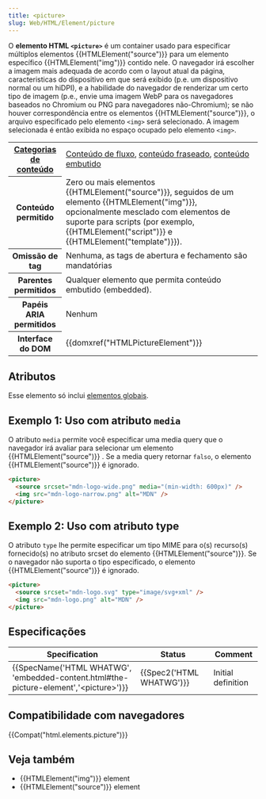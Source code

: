 ```yaml
---
title: <picture>
slug: Web/HTML/Element/picture
---
```


O **elemento HTML `<picture>`** é um container usado para especificar múltiplos elementos {{HTMLElement("source")}} para um elemento específico {{HTMLElement("img")}} contido nele. O navegador irá escolher a imagem mais adequada de acordo com o layout atual da página, caracteristicas do dispositivo em que será exibido (p.e. um dispositivo normal ou um hiDPI), e a habilidade do navegador de renderizar um certo tipo de imagem (p.e., envie uma imagem WebP para os navegadores baseados no Chromium ou PNG para navegadores não-Chromium); se não houver correspondência entre os elementos {{HTMLElement("source")}}, o arquivo especificado pelo elemento `<img>` será selecionado. A imagem selecionada é então exibida no espaço ocupado pelo elemento `<img>`.

<table class="properties">
  <tbody>
    <tr>
      <th scope="row">
        <a href="/pt-BR/docs/Web/Guide/HTML/Categorias_de_conteudo"
          >Categorias de conteúdo</a
        >
      </th>
      <td>
        <a
          href="/pt-BR/docs/Web/Guide/HTML/Categorias_de_conteudo#Conteúdo_de_fluxo"
          >Conteúdo de fluxo</a
        >,
        <a
          href="/pt-BR/docs/Web/Guide/HTML/Categorias_de_conteudo#Conteúdo_fraseado"
          >conteúdo fraseado</a
        >,
        <a
          href="/pt-BR/docs/Web/Guide/HTML/Categorias_de_conteudo#Conteúdo_embutido"
          >conteúdo embutido</a
        >
      </td>
    </tr>
    <tr>
      <th scope="row">Conteúdo permitido</th>
      <td>
        Zero ou mais elementos {{HTMLElement("source")}}, seguidos de um
        elemento {{HTMLElement("img")}}, opcionalmente mesclado com
        elementos de suporte para scripts (por exemplo,
        {{HTMLElement("script")}} e
        {{HTMLElement("template")}}).
      </td>
    </tr>
    <tr>
      <th scope="row">Omissão de tag</th>
      <td>Nenhuma, as tags de abertura e fechamento são mandatórias</td>
    </tr>
    <tr>
      <th scope="row">Parentes permitidos</th>
      <td>Qualquer elemento que permita conteúdo embutido (embedded).</td>
    </tr>
    <tr>
      <th scope="row">Papéis ARIA permitidos</th>
      <td>Nenhum</td>
    </tr>
    <tr>
      <th scope="row">Interface do DOM</th>
      <td>{{domxref("HTMLPictureElement")}}</td>
    </tr>
  </tbody>
</table>

## Atributos

Esse elemento só inclui [elementos globais](/pt-BR/docs/Web/HTML/Global_attributes).

## Exemplo 1: Uso com atributo `media`

O atributo `media` permite você especificar uma media query que o navegador irá avaliar para selecionar um elemento {{HTMLElement("source")}} . Se a media query retornar `falso`, o elemento {{HTMLElement("source")}} é ignorado.

```html
<picture>
  <source srcset="mdn-logo-wide.png" media="(min-width: 600px)" />
  <img src="mdn-logo-narrow.png" alt="MDN" />
</picture>
```

## Exemplo 2: Uso com atributo type

O atributo `type` lhe permite especificar um tipo MIME para o(s) recurso(s) fornecido(s) no atributo srcset do elemento {{HTMLElement("source")}}. Se o navegador não suporta o tipo especificado, o elemento {{HTMLElement("source")}} é ignorado.

```html
<picture>
  <source srcset="mdn-logo.svg" type="image/svg+xml" />
  <img src="mdn-logo.png" alt="MDN" />
</picture>
```

## Especificações

| Specification                                                                              | Status                   | Comment            |
| ------------------------------------------------------------------------------------------ | ------------------------ | ------------------ |
| {{SpecName('HTML WHATWG', 'embedded-content.html#the-picture-element','&lt;picture&gt;')}} | {{Spec2('HTML WHATWG')}} | Initial definition |

## Compatibilidade com navegadores

{{Compat("html.elements.picture")}}

## Veja também

- {{HTMLElement("img")}} element
- {{HTMLElement("source")}} element
